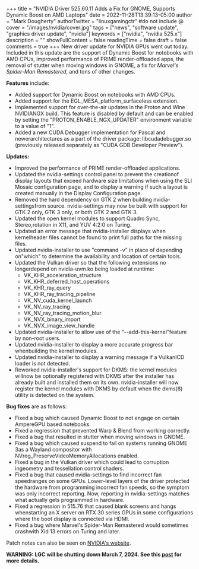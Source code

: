 +++
title = "NVIDIA Driver 525.60.11 Adds a Fix for GNOME, Supports Dynamic Boost on AMD Laptops"
date = 2022-11-28T13:39:13-05:00
author = "Mark Dougherty"
authorTwitter = "linuxgamingctr" #do not include @
cover = "/images/nvidia/cover.jpg"
tags = ["news", "software update", "graphics driver update", "nvidia"]
keywords = ["nvidia", "nvidia 525.x"]
description = ""
showFullContent = false
readingTime = false
draft = false
comments = true
+++
New driver update for NVIDIA GPUs went out today. Included in this update are the support of Dynamic Boost for notebooks with AMD CPUs, improved performance of PRIME render-offloaded apps, the removal of stutter when moving windows in GNOME, a fix for *Marvel's Spider-Man Remastered*, and tons of other changes.

**Features** include:
- Added support for Dynamic Boost on notebooks with AMD CPUs.
- Added support for the EGL_MESA_platform_surfaceless extension.
- Implemented support for over-the-air updates in the Proton and Wine NVIDIANGX build. This feature is disabled by default and can be enabled by setting the "PROTON_ENABLE_NGX_UPDATER" environment variable to a value of "1".
- Added a new CUDA Debugger implementation for Pascal and newerarchitectures as a part of the driver package: libcudadebugger.so (previously released separately as "CUDA GDB Developer Preview").

**Updates:**
- Improved the performance of PRIME render-offloaded applications.
- Updated the nvidia-settings control panel to prevent the creationof display layouts that exceed hardware size limitations when using the SLI Mosaic configuration page, and to display a warning if such a layout is created manually in the Display Configuration page.
- Removed the hard dependency on GTK 2 when building nvidia-settingsfrom source. nvidia-settings may now be built with support for GTK 2 only, GTK 3 only, or both GTK 2 and GTK 3.
- Updated the open kernel modules to support Quadro Sync, Stereo,rotation in X11, and YUV 4:2:0 on Turing.
- Updated an error message that nvidia-installer displays when kernelheader files cannot be found to print full paths for the missing files.
- Updated nvidia-installer to use "command -v" in place of depending on"which" to determine the availability and location of certain tools.
- Updated the Vulkan driver so that the following extensions no longerdepend on nvidia-uvm.ko being loaded at runtime:
  * VK_KHR_acceleration_structure
  * VK_KHR_deferred_host_operations
  * VK_KHR_ray_query
  * VK_KHR_ray_tracing_pipeline
  * VK_NV_cuda_kernel_launch
  * VK_NV_ray_tracing
  * VK_NV_ray_tracing_motion_blur
  * VK_NVX_binary_import
  * VK_NVX_image_view_handle
- Updated nvidia-installer to allow use of the "--add-this-kernel"feature by non-root users.
- Updated nvidia-installer to display a more accurate progress bar whenbuilding the kernel modules.
- Updated nvidia-installer to display a warning message if a VulkanICD loader is not detected.
- Reworked nvidia-installer's support for DKMS: the kernel modules willnow be optionally registered with DKMS after the installer has already built and installed them on its own. nvidia-installer will now register the kernel modules with DKMS by default when the dkms(8) utility is detected on the system.

**Bug fixes** are as follows:
- Fixed a bug which caused Dynamic Boost to not engage on certain AmpereGPU based notebooks.
- Fixed a regression that prevented Warp & Blend from working correctly.
- Fixed a bug that resulted in stutter when moving windows in GNOME.
- Fixed a bug which caused suspend to fail on systems running GNOME 3as a Wayland compositor with NVreg_PreserveVideoMemoryAllocations enabled.
- Fixed a bug in the Vulkan driver which could lead to corruption ingeometry and tessellation control shaders.
- Fixed a bug that caused nvidia-settings to find incorrect fan speedranges on some GPUs.  Lower-level layers of the driver protected the hardware from programming incorrect fan speeds, so the symptom was only incorrect reporting.  Now, reporting in nvidia-settings matches what actually gets programmed in hardware.
- Fixed a regression in 515.76 that caused blank screens and hangs whenstarting an X server on RTX 30 series GPUs in some configurations where the boot display is connected via HDMI.
- Fixed a bug where Marvel's Spider-Man Remastered would sometimes crashwith Xid 13 errors on Turing and later.

Patch notes can also be seen on [NVIDIA's website](https://www.nvidia.com/download/driverResults.aspx/196733/).

**WARNING: LGC will be shutting down March 7, 2024. See this [post](https://linuxgamingcentral.com/posts/the-end-of-lgc/) for more details.**
